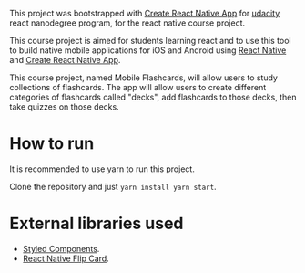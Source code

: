This project was bootstrapped with [Create React Native App](https://github.com/react-community/create-react-native-app) for [udacity](https://www.udacity.com/) react nanodegree program, for the react native course project.

This course project is aimed for students learning react and to use this tool to build native mobile applications for iOS and Android using [React Native](https://facebook.github.io/react-native/) and [Create React Native App](https://github.com/react-community/create-react-native-app).

This course project, named Mobile Flashcards, will allow users to study collections of flashcards. The app will allow users to create different categories of flashcards called "decks", add flashcards to those decks, then take quizzes on those decks.

# How to run

It is recommended to use yarn to run this project.

Clone the repository and just `yarn install yarn start`.

# External libraries used

* [Styled Components](https://www.styled-components.com/).
* [React Native Flip Card](https://github.com/moschan/react-native-flip-card).
